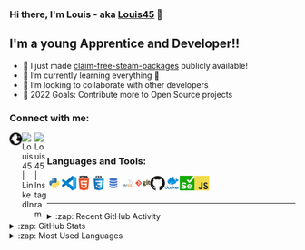 ### Hi there, I'm Louis - aka [Louis45][website] 👋 

## I'm a young Apprentice and Developer!!

- 🔭 I just made [claim-free-steam-packages](https://github.com/Luois45/claim-free-steam-packages) publicly available!
- 🌱 I’m currently learning everything 🤣
- 👯 I’m looking to collaborate with other developers
- 🥅 2022 Goals: Contribute more to Open Source projects

### Connect with me:

[<img align="left" alt="linktree.louis45.de" width="22px" src="https://raw.githubusercontent.com/iconic/open-iconic/master/svg/globe.svg" />][website]
[<img align="left" alt="Louis45 | LinkedIn" width="22px" src="https://cdn.jsdelivr.net/npm/simple-icons@v3/icons/linkedin.svg" />][linkedin]
[<img align="left" alt="Louis45 | Instagram" width="22px" src="https://cdn.jsdelivr.net/npm/simple-icons@v3/icons/instagram.svg" />][instagram]

<br />

### Languages and Tools:

[<img align="left" alt="Python" width="26px" src="https://raw.githubusercontent.com/github/explore/80688e429a7d4ef2fca1e82350fe8e3517d3494d/topics/python/python.png" />](https://github.com/topics/python)
[<img align="left" alt="Visual Studio Code" width="26px" src="https://raw.githubusercontent.com/github/explore/bbd48b997e8d0bef63f676eca4da5e1f76487b56/topics/visual-studio-code/visual-studio-code.png" />](https://github.com/topics/visual-studio-code)
[<img align="left" alt="HTML" width="26px" src="https://raw.githubusercontent.com/github/explore/80688e429a7d4ef2fca1e82350fe8e3517d3494d/topics/html/html.png" />](https://github.com/topics/html)
[<img align="left" alt="CSS" width="26px" src="https://raw.githubusercontent.com/github/explore/80688e429a7d4ef2fca1e82350fe8e3517d3494d/topics/css/css.png" />](https://github.com/topics/css)
[<img align="left" alt="SQL" width="26px" src="https://raw.githubusercontent.com/github/explore/80688e429a7d4ef2fca1e82350fe8e3517d3494d/topics/sql/sql.png" />](https://github.com/topics/sql)
[<img align="left" alt="MySQL" width="26px" src="https://raw.githubusercontent.com/github/explore/80688e429a7d4ef2fca1e82350fe8e3517d3494d/topics/mysql/mysql.png" />](https://github.com/topics/mysql)
[<img align="left" alt="Git" width="26px" src="https://raw.githubusercontent.com/github/explore/80688e429a7d4ef2fca1e82350fe8e3517d3494d/topics/git/git.png" />](https://github.com/topics/git)
[<img align="left" alt="GitHub" width="26px" src="https://raw.githubusercontent.com/github/explore/78df643247d429f6cc873026c0622819ad797942/topics/github/github.png" />](https://github.com/topics/github)
[<img align="left" alt="GitHub" width="26px" src="https://raw.githubusercontent.com/github/explore/80688e429a7d4ef2fca1e82350fe8e3517d3494d/topics/docker/docker.png" />](https://github.com/topics/docker)
[<img align="left" alt="Selenium" width="26px" src="https://raw.githubusercontent.com/github/explore/6c7084bb772f6fabaae377f5ae4a607594234ee6/topics/selenium/selenium.png" />](https://github.com/topics/selenium)
[<img align="left" alt="JavaScript" width="26px" src="https://raw.githubusercontent.com/github/explore/80688e429a7d4ef2fca1e82350fe8e3517d3494d/topics/javascript/javascript.png" />](https://github.com/topics/javascript)

<br />
<br />

---

<details>
  <summary>:zap: Recent GitHub Activity</summary>
  
<!--START_SECTION:activity-->
1. 🗣 Commented on [#170](https://github.com/Luois45/claim-free-steam-packages/issues/170) in [Luois45/claim-free-steam-packages](https://github.com/Luois45/claim-free-steam-packages)
2. 🗣 Commented on [#170](https://github.com/Luois45/claim-free-steam-packages/issues/170) in [Luois45/claim-free-steam-packages](https://github.com/Luois45/claim-free-steam-packages)
3. 🗣 Commented on [#170](https://github.com/Luois45/claim-free-steam-packages/issues/170) in [Luois45/claim-free-steam-packages](https://github.com/Luois45/claim-free-steam-packages)
4. ❗️ Closed issue [#171](https://github.com/Luois45/claim-free-steam-packages/issues/171) in [Luois45/claim-free-steam-packages](https://github.com/Luois45/claim-free-steam-packages)
5. 🗣 Commented on [#171](https://github.com/Luois45/claim-free-steam-packages/issues/171) in [Luois45/claim-free-steam-packages](https://github.com/Luois45/claim-free-steam-packages)
6. 💪 Opened PR [#212](https://github.com/SlimeVR/SlimeVR-Tracker-ESP/pull/212) in [SlimeVR/SlimeVR-Tracker-ESP](https://github.com/SlimeVR/SlimeVR-Tracker-ESP)
7. 🗣 Commented on [#28](https://github.com/Luois45/DiscordShopBot/issues/28) in [Luois45/DiscordShopBot](https://github.com/Luois45/DiscordShopBot)
8. 🎉 Merged PR [#169](https://github.com/Luois45/claim-free-steam-packages/pull/169) in [Luois45/claim-free-steam-packages](https://github.com/Luois45/claim-free-steam-packages)
9. ❗️ Closed issue [#167](https://github.com/Luois45/claim-free-steam-packages/issues/167) in [Luois45/claim-free-steam-packages](https://github.com/Luois45/claim-free-steam-packages)
10. 🎉 Merged PR [#165](https://github.com/Luois45/claim-free-steam-packages/pull/165) in [Luois45/claim-free-steam-packages](https://github.com/Luois45/claim-free-steam-packages)
<!--END_SECTION:activity-->
  
</details>

<details>
  <summary>:zap: GitHub Stats</summary>
  <a href="https://github.com/Luois45?tab=repositories">
    <img align="center" alt="Louis45's GitHub Stats" src="https://github-readme-stats.vercel.app/api?username=Luois45&count_private=true&theme=tokyonight&show_icons=true" />
  </a>
</details>

<details>
  <summary>:zap: Most Used Languages</summary>
  <a href="https://github.com/Luois45?tab=repositories">
    <img align="center" alt="Louis45's Most Used Languages" src="https://github-readme-stats.vercel.app/api/top-langs/?username=Luois45&count_private=true&theme=tokyonight&layout=compact" />
  </a>
</details>

[website]: https://linktree.louis45.de/
[instagram]: https://rebrand.ly/instagram-45
[linkedin]: https://rebrand.ly/linkedin-45
